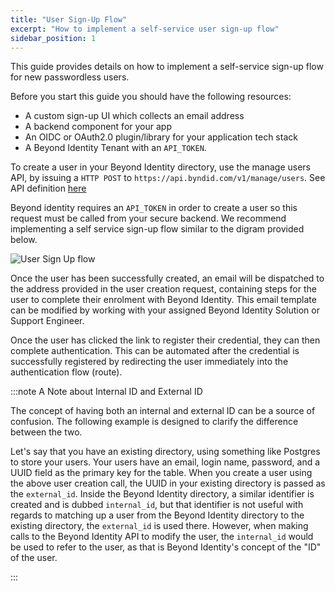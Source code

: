 ```yaml
---
title: "User Sign-Up Flow"
excerpt: "How to implement a self-service user sign-up flow"
sidebar_position: 1
---
```


This guide provides details on how to implement a self-service sign-up flow for new passwordless users.

Before you start this guide you should have the following resources:
* A custom sign-up UI which collects an email address
* A backend component for your app
* An OIDC or OAuth2.0 plugin/library for your application tech stack
* A Beyond Identity Tenant with an `API_TOKEN`.

To create a user in your Beyond Identity directory, use the manage users API, by issuing a `HTTP POST` to `https://api.byndid.com/v1/manage/users`. See API definition [here](/api/v0/create-user)

Beyond identity requires an `API_TOKEN` in order to create a user so this request must be called from your secure backend. We recommend implementing a self service sign-up flow similar to the digram provided below.

![User Sign Up flow](/assets/user-signup-flow.png)

Once the user has been successfully created, an email will be dispatched to the address provided in the user creation request, containing steps for the user to complete their enrolment with Beyond Identity. This email template can be modified by working with your assigned Beyond Identity Solution or Support Engineer. 

Once the user has clicked the link to register their credential, they can then complete authentication. This can be automated after the credential is successfully registered by redirecting the user immediately into the authentication flow (route).

:::note A Note about Internal ID and External ID

The concept of having both an internal and external ID can be a source of confusion. The following example is designed to clarify the difference between the two.

Let's say that you have an existing directory, using something like Postgres to store your users. Your users have an email, login name, password, and a UUID field as the primary key for the table. When you create a user using the above user creation call, the UUID in your existing directory is passed as the `external_id`. Inside the Beyond Identity directory, a similar identifier is created and is dubbed `internal_id`, but that identifier is not useful with regards to matching up a user from the Beyond Identity directory to the existing directory, the `external_id` is used there. However, when making calls to the Beyond Identity API to modify the user, the `internal_id` would be used to refer to the user, as that is Beyond Identity's concept of the "ID" of the user.

:::